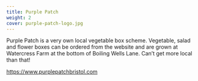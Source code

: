 ```yaml
---
title: Purple Patch
weight: 2
cover: purple-patch-logo.jpg
---
```


Purple Patch is a very own local vegetable box scheme. Vegetable, salad and flower boxes can be ordered from the website and are grown at Watercress Farm at the bottom of Boiling Wells Lane. Can’t get more local than that!

<!--more-->

https://www.purplepatchbristol.com 